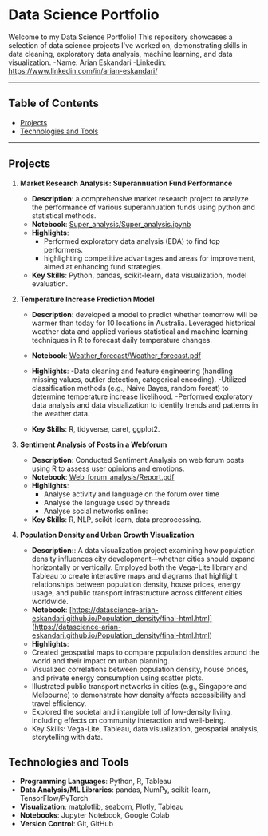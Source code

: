 # Data Science Portfolio

Welcome to my Data Science Portfolio! This repository showcases a selection of data science projects I've worked on, demonstrating skills in data cleaning, exploratory data analysis, machine learning, and data visualization.
-Name: Arian Eskandari
-Linkedin: https://www.linkedin.com/in/arian-eskandari/

---

## Table of Contents

- [Projects](#projects)
- [Technologies and Tools](#technologies-and-tools)


---

## Projects

1. **Market Research Analysis: Superannuation Fund Performance**
   - **Description**: a comprehensive market research project to analyze the performance of various superannuation funds using python and statistical methods.
   - **Notebook**: [Super_analysis/Super_analysis.ipynb](Super_analysis/Super_analysis.ipynb)
   - **Highlights**: 
     - Performed exploratory data analysis (EDA) to find top performers.  
     - highlighting competitive advantages and areas for improvement, aimed at enhancing fund strategies.
   - **Key Skills**: Python, pandas, scikit-learn, data visualization, model evaluation.

2. **Temperature Increase Prediction Model**
   - **Description**:  developed a model to predict whether tomorrow will be warmer than today for 10 locations in Australia. Leveraged historical weather data and applied various statistical and machine learning techniques in R to forecast daily temperature changes.
  
   - **Notebook**: [Weather_forecast/Weather_forecast.pdf](Weather_forecast/Weather_forecast.pdf)  
   - **Highlights**:
      -Data cleaning and feature engineering (handling missing values, outlier detection, categorical encoding).
      -Utilized classification methods (e.g., Naive Bayes, random forest) to determine temperature increase likelihood.
      -Performed exploratory data analysis and data visualization to identify trends and patterns in the weather data.
   - **Key Skills**:  R, tidyverse, caret, ggplot2.

3. **Sentiment Analysis of Posts in a Webforum**
   - **Description**: Conducted Sentiment Analysis on web forum posts using R to assess user opinions and emotions.  
   - **Notebook**: [Web_forum_analysis/Report.pdf](Web_forum_analysis/Report.pdf)  
   - **Highlights**:
     - Analyse activity and language on the forum over time
     - Analyse the language used by threads
     - Analyse social networks online:
   - **Key Skills**: R, NLP, scikit-learn, data preprocessing.

4. **Population Density and Urban Growth Visualization**
   - **Description:**: A data visualization project examining how population density influences city development—whether cities should expand horizontally or vertically. Employed both the Vega-Lite library and Tableau to create interactive maps and diagrams that highlight relationships between population density, house prices, energy usage, and public transport infrastructure across different cities worldwide.
   - **Notebook**: [https://datascience-arian-eskandari.github.io/Population_density/final-html.html] (https://datascience-arian-eskandari.github.io/Population_density/final-html.html)
   - **Highlights**:
    - Created geospatial maps to compare population densities around the world and their impact on urban planning.
    - Visualized correlations between population density, house prices, and private energy consumption using scatter plots.
    - Illustrated public transport networks in cities (e.g., Singapore and Melbourne) to demonstrate how density affects accessibility and travel efficiency.
    - Explored the societal and intangible toll of low-density living, including effects on community interaction and well-being.
    - Key Skills: Vega-Lite, Tableau, data visualization, geospatial analysis, storytelling with data.


## Technologies and Tools

- **Programming Languages**: Python, R, Tableau
- **Data Analysis/ML Libraries**: pandas, NumPy, scikit-learn, TensorFlow/PyTorch
- **Visualization**: matplotlib, seaborn, Plotly, Tableau
- **Notebooks**: Jupyter Notebook, Google Colab
- **Version Control**: Git, GitHub


